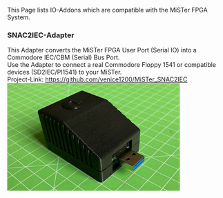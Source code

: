 This Page lists IO-Addons which are compatible with the MiSTer FPGA System.  
  
### **SNAC2IEC-Adapter**  
This Adapter converts the MiSTer FPGA User Port (Serial IO) into a Commodore IEC/CBM (Serial) Bus Port.  
Use the Adapter to connect a real Commodore Floppy 1541 or compatible devices (SD2IEC/PI1541) to your MiSTer.  
Project-Link: https://github.com/venice1200/MiSTer_SNAC2IEC  
<img src="https://github.com/venice1200/MiSTer_SNAC2IEC/blob/main/Pictures/Case_Front_Side.jpg" width="400" class="center" /> 
